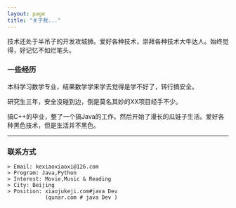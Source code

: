 ```yaml
---
layout: page
title: "关于我..."
---
```


技术还处于半吊子的开发攻城狮。爱好各种技术，崇拜各种技术大牛达人。始终觉得，好记忆不如烂笔头。

### 一些经历

本科学习数学专业，结果数学学来学去觉得是学不好了，转行搞安全。

研究生三年，安全没碰到边，倒是莫名其妙的XX项目经手不少。

搞C++的毕业，整了一个搞Java的工作。然后开始了漫长的瓜娃子生活。爱好各种黑色技术，但是生活并不黑色。


* * *

### 联系方式

    > Email: kexiaoxiaoxi@126.com
    > Program: Java,Python
    > Interest: Movie,Music & Reading
    > City: Beijing
    > Position: xiaojukeji.com#java Dev 
                (qunar.com # java Dev ) 


